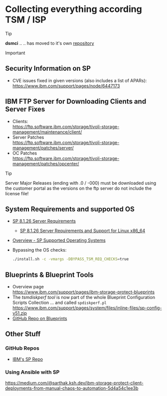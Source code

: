 # Collecting everything according TSM / ISP

> [!TIP]
> **dsmci** ..
> .. has moved to it's own [repository](https://github.com/bnachtwey/dsmci)

> [!IMPORTANT]
> ## Security Information on SP
> - CVE issues fixed in given versions (also includes a list of APARs):<br>
>   https://www.ibm.com/support/pages/node/6447173

## IBM FTP Server for Downloading Clients and Server Fixes
- Clients:<br>
    https://ftp.software.ibm.com/storage/tivoli-storage-management/maintenance/client/
- Server Patches<br>
    https://ftp.software.ibm.com/storage/tivoli-storage-management/patches/server/
- OC Patches<br>
    https://ftp.software.ibm.com/storage/tivoli-storage-management/patches/opcenter/

> [!TIP]
> Server Major Releases (ending with .0 / -000) must be downloaded using the customer portal as the versions on the ftp server do not include the license file!

## System Requirements and supported OS
- [SP 8.1.26 Server Requirements](https://www.ibm.com/docs/en/storage-protect/8.1.26?topic=systems-minimum-linux-x86-64-server-requirements)
  - [SP 8.1.26 Server Requirements and Support for Linux x86_64](https://www.ibm.com/support/pages/node/7186417)
- [Overview - SP Supported Operating Systems](https://www.ibm.com/support/pages/overview-ibm-storage-protect-supported-operating-systems)

- Bypassing the OS checks:<br>
  ```bash
  ./install.sh -c -vmargs -DBYPASS_TSM_REQ_CHECKS=true
  ```
## Blueprints & Blueprint Tools

- Overview page<br>
    https://www.ibm.com/support/pages/ibm-storage-protect-blueprints
- The *tsmdiskperf tool* is now part of the whole Blueprint Configuration Scripts Collection ... and called `spdiskperf.pl `<br>
    https://www.ibm.com/support/pages/system/files/inline-files/sp-config-v51.zip
- [GitHub Repo on Blueprints](https://github.com/IBM/storage-protect-galaxy)


## Other Stuff
### GitHub Repos
- [IBM's SP Repo](https://github.com/IBM/ansible-storage-protect)

### Using Ansible with SP
https://medium.com/@sarthak.ksh.dev/ibm-storage-protect-client-deployments-from-manual-chaos-to-automation-5d4a54c1ee3b
